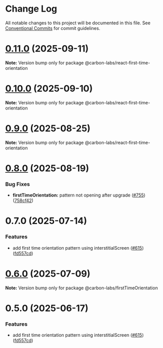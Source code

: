 # Change Log

All notable changes to this project will be documented in this file.
See [Conventional Commits](https://conventionalcommits.org) for commit guidelines.

# [0.11.0](https://github.com/carbon-design-system/carbon-labs/compare/@carbon-labs/react-first-time-orientation@0.10.0...@carbon-labs/react-first-time-orientation@0.11.0) (2025-09-11)

**Note:** Version bump only for package @carbon-labs/react-first-time-orientation





# [0.10.0](https://github.com/carbon-design-system/carbon-labs/compare/@carbon-labs/react-first-time-orientation@0.9.0...@carbon-labs/react-first-time-orientation@0.10.0) (2025-09-10)

**Note:** Version bump only for package @carbon-labs/react-first-time-orientation





# [0.9.0](https://github.com/carbon-design-system/carbon-labs/compare/@carbon-labs/react-first-time-orientation@0.8.0...@carbon-labs/react-first-time-orientation@0.9.0) (2025-08-25)

**Note:** Version bump only for package @carbon-labs/react-first-time-orientation





# [0.8.0](https://github.com/carbon-design-system/carbon-labs/compare/@carbon-labs/react-first-time-orientation@0.7.0...@carbon-labs/react-first-time-orientation@0.8.0) (2025-08-19)


### Bug Fixes

* **firstTimeOrientation:** pattern not opening after upgrade ([#755](https://github.com/carbon-design-system/carbon-labs/issues/755)) ([758cf42](https://github.com/carbon-design-system/carbon-labs/commit/758cf4239902206b72cb9e098a94f140bdb0d4d2))





# 0.7.0 (2025-07-14)


### Features

* add first time orientation pattern using interstitialScreen ([#615](https://github.com/carbon-design-system/carbon-labs/issues/615)) ([fd557cd](https://github.com/carbon-design-system/carbon-labs/commit/fd557cd54183b772acd01509a442dce7ab995610))





# [0.6.0](https://github.com/carbon-design-system/carbon-labs/compare/@carbon-labs/firstTimeOrientation@0.5.0...@carbon-labs/firstTimeOrientation@0.6.0) (2025-07-09)

**Note:** Version bump only for package @carbon-labs/firstTimeOrientation





# 0.5.0 (2025-06-17)


### Features

* add first time orientation pattern using interstitialScreen ([#615](https://github.com/carbon-design-system/carbon-labs/issues/615)) ([fd557cd](https://github.com/carbon-design-system/carbon-labs/commit/fd557cd54183b772acd01509a442dce7ab995610))
